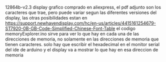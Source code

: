 12864b-v2.3 
display grafico comprado en aliexpress, el pdf adjunto son los caracteres que trae, pero puede variar segun las diferentes versiones del display, las otras posibilidades estan en 
https://support.newhavendisplay.com/hc/en-us/articles/4415161254679-ST7920-0B-GB-Code-Simplified-Chinese-Font-Table
el codigo memoryExplorer.ino sirve para ver lo que hay en cada una de las direcciones de memoria, no solamente en las direcciones de memoria que tienen caracteres. solo hay que escribir el hexadecimal en el monitor serial del ide de arduino y el display va a mostrar lo que hay en esa direccion de memoria
